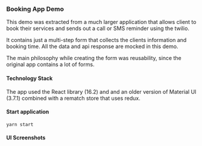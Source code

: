 ### Booking App Demo

This demo was extracted from a much larger application that allows client to book their services and sends out a call or SMS reminder using the twilio.

It contains just a multi-step form that collects the clients information and booking time. All the data and api response are mocked in this demo.

The main philosophy while creating the form was reusability, since the original app contains a lot of forms.

#### Technology Stack

The app used the React library (16.2) and and an older version of Material UI (3.7.1) combined with a rematch store that uses redux.

#### Start application

`yarn start`

#### UI Screenshots

